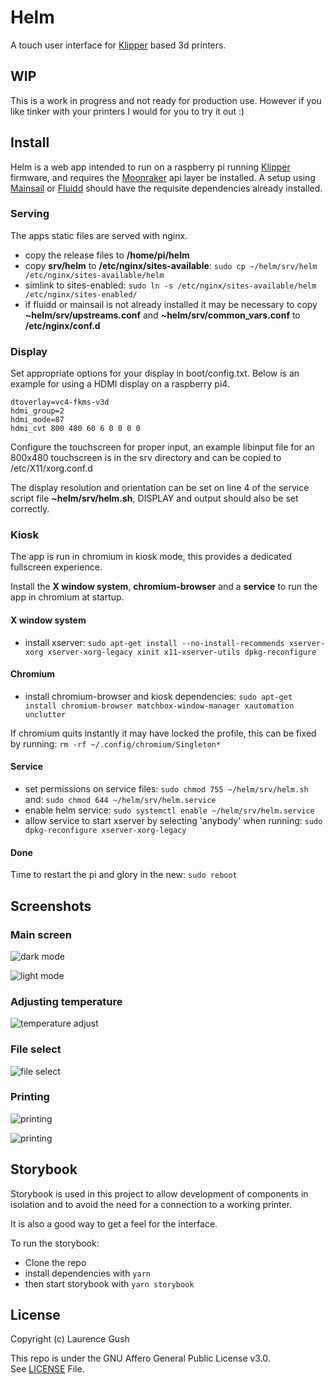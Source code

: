# Helm

A touch user interface for [Klipper](https://github.com/Klipper3d/klipper) based 3d printers.

## WIP
This is a work in progress and not ready for production use. However if you like tinker with your printers I would for you to try it out :)

## Install
Helm is a web app intended to run on a raspberry pi running [Klipper](https://github.com/Klipper3d/klipper) firmware, and requires the [Moonraker](https://github.com/Arksine/moonraker) api layer be installed.
A setup using [Mainsail](https://github.com/mainsail-crew/mainsail) or [Fluidd](https://github.com/fluidd-core/fluidd) should have the requisite dependencies already installed.

### Serving
The apps static files are served with nginx.

-   copy the release files to **/home/pi/helm**
-   copy **srv/helm** to **/etc/nginx/sites-available**: `sudo cp ~/helm/srv/helm /etc/nginx/sites-available/helm`
-   simlink to sites-enabled: `sudo ln -s /etc/nginx/sites-available/helm /etc/nginx/sites-enabled/`
-   if fluidd or mainsail is not already installed it may be necessary to copy **~helm/srv/upstreams.conf** and **~helm/srv/common_vars.conf** to **/etc/nginx/conf.d**

### Display
Set appropriate options for your display in boot/config.txt.
Below is an example for using a HDMI display on a raspberry pi4.

```
dtoverlay=vc4-fkms-v3d
hdmi_group=2
hdmi_mode=87
hdmi_cvt 800 480 60 6 0 0 0 0
```

Configure the touchscreen for proper input, an example libinput file for an 800x480 touchscreen is in the srv directory and can be copied to /etc/X11/xorg.conf.d

The display resolution and orientation can be set on line 4 of the service script file **~helm/srv/helm.sh**, DISPLAY and output should also be set correctly.

### Kiosk
The app is run in chromium in kiosk mode, this provides a dedicated fullscreen experience.

Install the **X window system**, **chromium-browser** and a **service** to run the app in chromium at startup.

#### X window system
-   install xserver: `sudo apt-get install --no-install-recommends xserver-xorg xserver-xorg-legacy xinit x11-xserver-utils dpkg-reconfigure`

#### Chromium
-   install chromium-browser and kiosk dependencies: `sudo apt-get install chromium-browser matchbox-window-manager xautomation unclutter`

If chromium quits instantly it may have locked the profile, this can be fixed by running: `rm -rf ~/.config/chromium/Singleton*`

#### Service
-   set permissions on service files: `sudo chmod 755 ~/helm/srv/helm.sh` and: `sudo chmod 644 ~/helm/srv/helm.service`
-   enable helm service: `sudo systemctl enable ~/helm/srv/helm.service`
-   allow service to start xserver by selecting 'anybody' when running: `sudo dpkg-reconfigure xserver-xorg-legacy`

#### Done
Time to restart the pi and glory in the new: `sudo reboot`

## Screenshots

### Main screen
![dark mode](./screenshots/printer.png)

![light mode](./screenshots/printer-landscape.png)

### Adjusting temperature
![temperature adjust](./screenshots/printer-temperature-adjust.png)

### File select
![file select](./screenshots/printer-file-select.png)

### Printing
![printing](./screenshots/printer-printing-landscape.png)

![printing](./screenshots/printer-paused.png)

## Storybook
Storybook is used in this project to allow development of components in isolation and to avoid the need for a connection to a working printer.

It is also a good way to get a feel for the interface.

To run the storybook:
-   Clone the repo
-   install dependencies with `yarn`
-   then start storybook with `yarn storybook`

## License
Copyright (c) Laurence Gush

This repo is under the GNU Affero General Public License v3.0.<br>
See [LICENSE](https://github.com/LaurenceGGush/Helm/blob/main/LICENSE) File.